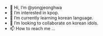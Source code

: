 - 👋 Hi, I’m @yongjeonghwa
- 👀 I’m interested in kpop.
- 🌱 I’m currently learning korean language.
- 💞️ I’m looking to collaborate on korean idols.
- 📫 How to reach me ...

<!---
yongjeonghwa/yongjeonghwa is a ✨ special ✨ repository because its `README.md` (this file) appears on your GitHub profile.
You can click the Preview link to take a look at your changes.
--->

